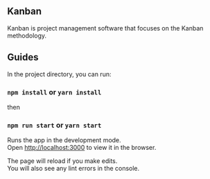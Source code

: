 ## Kanban

Kanban is project management software that focuses on the Kanban methodology.

## Guides

In the project directory, you can run:

### `npm install` or `yarn install`

then

### `npm run start` or `yarn start`

Runs the app in the development mode.<br>
Open [http://localhost:3000](http://localhost:3000) to view it in the browser.

The page will reload if you make edits.<br>
You will also see any lint errors in the console.

